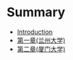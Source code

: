 # Summary

* [Introduction](README.md)
* [第一章\(兰州大学\)](chapter1.md)
* [第二章\(厦门大学\)](di-er-zhang.md)

